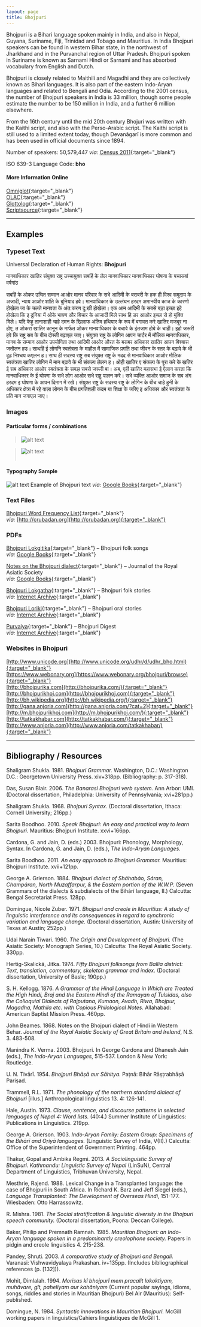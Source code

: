 ```yaml
---
layout: page
title: Bhojpuri
---
```


Bhojpuri is a Bihari language spoken mainly in India, and also in Nepal, Guyana, Suriname, Fiji, Trinidad and Tobago and Mauritius. In India Bhojpuri speakers can be found in western Bihar state, in the northwest of Jharkhand and in the Purvanchal region of Uttar Pradesh. Bhojpuri spoken in Suriname is known as Sarnami Hindi or Sarnami and has absorbed vocabulary from English and Dutch. 

Bhojpuri is closely related to Maithili and Magadhi and they are collectively known as Bihari languages. It is also part of the eastern Indo-Aryan languages and related to Bengali and Odia. According to the 2001 census, the number of Bhojpuri speakers in India is 33 million, though some people estimate the number to be 150 million in India, and a further 6 million elsewhere.

From the 16th century until the mid 20th century Bhojuri was written with the Kaithi script, and also with the Perso-Arabic script. The Kaithi script is still used to a limited extent today, though Devanāgarī is more common and has been used in official documents since 1894.

Number of speakers: 50,579,447 *via:* [Census 2011](../devanagari-overview/Census-of-India-2011-Language.pdf){:target="_blank"}  

ISO 639-3 Language Code: **bho**  

#### More Information Online

[Omniglot](https://omniglot.com/writing/bhojpuri.htm){:target="_blank"}  
[OLAC](http://www.language-archives.org/language/bho){:target="_blank"}  
[Glottolog](https://glottolog.org/resource/languoid/id/bhoj1244){:target="_blank"}  
[Scriptsource](https://www.scriptsource.org/cms/scripts/page.php?item_id=language_detail&key=bho){:target="_blank"}

-----

## Examples

### Typeset Text

Universal Declaration of Human Rights: **Bhojpuri**

मानवाधिकार खातिर संयुक्त राष्ट्र उच्चायुक्त सबहिं के लेल मानवाधिकार मानवाधिकार घोषणा के पचासवां वर्षगांठ

सबहिं के ओकर उचित सम्मान आओर मानव परिवार के सभे आदिमी के बराबरी के हक ही विश्व समुदाय के अजादी, न्याय आओर शांति के बुनियाद हवे।
मानवाधिकार के उल्लंघन हरदम अमानवीय काज के कारणो होखेला जा के चलते मानवता के अंत:करण दु:खी होखेला। एक आम आदिमी के सबसे बड़ा इच्छा इहे होखेला कि इ दुनिया में ओके भाषण और विचार के आजादी मिले साथ हि डर आओर इच्छा से हो मुक्ति मिले।
यदि केहु तानाशाही चाहे दमन के खिलाफ अंतिम हथियार के रूप में बगावत करे खातिर मजबूर ना होए, त ओकरा खातिर कानून के मार्फत ओकर मानवाधिकार के बचावे के इंतजाम होबे के चाही। इहो जरूरी हवे कि राष्ट्र सब के बीच दोस्ती बढ़ाएल जाए।
संयुक्त राष्ट्र के लोगिन आपन चार्टर में मौलिक मानवाधिकार, मानव के सम्मान आओर उपयोगिता तथा आदिमी आओर औरत के बराबर अधिकार खातिर आपन विश्वास जतौलन हउ। साथहिं ई लोगनि स्वतंत्रता के माहौल में सामाजिक प्रगति तथा जीवन के स्तर के बढ़ावे के भी दृढ़ निश्चय कएलन ह।
साथ ही सदस्य राष्ट्र सब संयुक्त राष्ट्र के मदद से मानवाधिकार आओर मौलिक स्वतंत्रता खातिर लोगिन में मान बढ़ावे के भी संकल्प लेलन ह।
ओही खातिर ए संकल्प के पूरा करे के खतिर ई सब अधिकार आओर स्वतंत्रता के समझ सबसे जरूरी बा।
अब, एही खातिर महासभा ई ऐलान करता कि मानवाधिकार के ई घोषणा के सभे लोग आओर सभे राष्ट्र पालन करे। सभे व्यक्ति आओर समाज के सब अंग हरदम इ घोषणा के आपन दिमाग में रखे। संयुक्त राष्ट्र के सदस्य राष्ट्र के लोगिन के बीच चाहे हुनी के अधिकार क्षेत्रा में रहे वाला लोगन के बीच प्रगतिशली कदम या शिक्षा के जरिए इ अधिकार और स्वतंत्रता के प्रति मान जगाएल जाए।


### Images

#### Particular forms / combinations

>![alt text](/images/01.png)  

>![alt text](/images/02.png)  
 &nbsp;  


#### Typography Sample

![alt text](/images/bhojpuri.png)
Example of Bhojpuri text
*via:* [Google Books](https://www.google.co.uk/books/edition/Khat_Mithwa_Bhojpuri_Kabita/GFsBxdTqSKIC?hl=en&gbpv=0){:target="_blank"}


### Text Files

[Bhojpuri Word Frequency List](/basic-info/bhojpuri-word-frequency.txt){:target="_blank"}  
*via:* [http://crubadan.org](http://crubadan.org){:target="_blank"}


### PDFs

[Bhojpuri Lokgitika](/samples/Bhojpuri-01.pdf){:target="_blank"} – Bhojpuri folk songs  
*via:* [Google Books](https://www.google.co.uk/books/edition/Bhojpuri_Lokgitika/wRtZtpEU9fgC?hl=en&gbpv=0){:target="_blank"}

[Notes on the Bhojpuri dialect](/samples/Bhojpuri-02.pdf){:target="_blank"} – Journal of the Royal Asiatic Society  
*via:* [Google Books](http://www.link.com){:target="_blank"}

[Bhojpuri Lokgatha](/samples/Bhojpuri-03.pdf){:target="_blank"} – Bhojpuri folk stories  
*via:* [Internet Archive](https://archive.org/details/in.ernet.dli.2015.478960){:target="_blank"}

[Bhojpuri Loriki](/samples/Bhojpuri-04.pdf){:target="_blank"} – Bhojpuri oral stories  
*via:* [Internet Archive](https://archive.org/details/in.ernet.dli.2015.464208){:target="_blank"}

[Purvaiya](/samples/Bhojpuri-05.pdf){:target="_blank"} – Bhojpuri Digest  
*via:* [Internet Archive](https://archive.org/details/purvaiya-1-bhojpuri-digest-pandey-ashutosh-dinesh-bhramar){:target="_blank"}


### Websites in Bhojpuri

[http://www.unicode.org](http://www.unicode.org/udhr/d/udhr_bho.html){:target="_blank"}  
[https://www.webonary.org](https://www.webonary.org/bhojpuri/browse){:target="_blank"}  
[http://bhojpurika.com](http://bhojpurika.com/){:target="_blank"}  
[http://bhojpurikhoj.com](http://bhojpurikhoj.com){:target="_blank"}  
[http://bh.wikipedia.org](http://bh.wikipedia.org/){:target="_blank"}  
[http://gana.anjoria.com](http://gana.anjoria.com/?cat=2){:target="_blank"}  
[http://m.bhojpurikhoj.com](http://m.bhojpurikhoj.com/){:target="_blank"}  
[http://tatkakhabar.com](http://tatkakhabar.com/){:target="_blank"}  
[http://www.anjoria.com](http://www.anjoria.com/tatkakhabar/){:target="_blank"}


-----

## Bibliography / Resources

Shaligram Shukla. 1981. *Bhojpuri Grammar.* Washington, D.C.: Washington D.C.: Georgetown University Press. xiv+318pp. (Bibliography: p. 317-318).

Das, Susan Blair. 2006. *The Banarasi Bhojpuri verb system.* Ann Arbor: UMI. (Doctoral dissertation, Philadelphia: University of Pennsylvania; xvi+281pp.)

Shaligram Shukla. 1968. *Bhojpuri Syntax.* (Doctoral dissertation, Ithaca: Cornell University; 216pp.)

Sarita Boodhoo. 2010. *Speak Bhojpuri: An easy and practical way to learn Bhojpuri.* Mauritius: Bhojpuri Institute. xxvi+166pp.

Cardona, G. and Jain, D. (eds.) 2003. Bhojpuri: Phonology, Morphology, Syntax. In Cardona, G. and Jain, D. (eds.), *The Indo-Aryan Languages.*

Sarita Boodhoo. 2011. *An easy approach to Bhojpuri Grammar.* Mauritius: Bhojpuri Institute. xvii+121pp.

George A. Grierson. 1884. *Bhojpuri dialect of Sháhabáo, Sáran, Champáran, North Muzaffarpur, & the Eastern portion of the W.W.P.* (Seven Grammars of the dialects & subdialects of the Bihárí language, II.) Calcutta: Bengal Secretariat Press. 128pp.

Domingue, Nicole Zuber. 1971. *Bhojpuri and creole in Mauritius: A study of linguistic interference and its consequences in regard to synchronic variation and language change.* (Doctoral dissertation, Austin: University of Texas at Austin; 252pp.)

Udai Narain Tiwari. 1960. *The Origin and Development of Bhojpuri.* (The Asiatic Society: Monograph Series, 10.) Calcutta: The Royal Asiatic Society. 330pp.

Hertig-Skalická, Jitka. 1974. *Fifty Bhojpuri folksongs from Ballia district: Text, translation, commentary, skeleton grammar and index.* (Doctoral dissertation, University of Basle; 190pp.)

S. H. Kellogg. 1876. *A Grammar of the Hindi Language in Which are Treated the High Hindi, Braj and the Eastern Hindi of the Ramayan of Tulsidas, also the Colloquial Dialects of Rajputana, Kumaon, Avadh, Riwa, Bhojpur, Magadha, Mathila etc. with Copious Philological Notes.* Allahabad: American Baptist Mission Press. 460pp.

John Beames. 1868. Notes on the Bhojpurí dialect of Hindi in Western Behar. *Journal of the Royal Asiatic Society of Great Britain and Ireland*, N.S. 3. 483-508.

Manindra K. Verma. 2003. Bhojpuri. In George Cardona and Dhanesh Jain (eds.), *The Indo-Aryan Languages*, 515-537. London & New York: Routledge.

U. N. Tivārī. 1954. *Bhojpuri Bhāṣā aur Sāhitya.* Paṭnā: Bihār Rāṣṭrabhāṣā Pariṣad.

Trammell, R.L. 1971. *The phonology of the northern standard dialect of Bhojpuri* [illus.] Anthropological linguistics 13. 4: 126-141.

Hale, Austin. 1973. *Clause, sentence, and discourse patterns in selected languages of Nepal 4: Word lists.* (40:4.) Summer Institute of Linguistics: Publications in Linguistics. 219pp.

George A. Grierson. 1903. *Indo-Aryan Family: Eastern Group: Specimens of the Bihārī and Oṛiyā languages.* (Linguistic Survey of India, V(II).) Calcutta: Office of the Superintendent of Government Printing. 464pp.

Thakur, Gopal and Ambika Regmi. 2013. *A Sociolinguistic Survey of Bhojpuri. Kathmandu: Linguistic Survey of Nepal* (LinSuN), Central Department of Linguistics, Tribhuvan University, Nepal.

Mesthrie, Rajend. 1988. Lexical Change in a Transplanted language: the case of Bhojpuri in South Africa. In Richard K. Barz and Jeff Siegel (eds.), *Language Transplanted: The Development of Overseas Hindi*, 151-177. Wiesbaden: Otto Harrassowitz.

R. Mishra. 1981. *The Social stratification & linguistic diversity in the Bhojpuri speech community.* (Doctoral dissertation, Poona: Deccan College).

Baker, Philip and Premnath Ramnah. 1985. *Mauritian Bhojpuri: an Indo-Aryan language spoken in a predominantly creolophone society.* Papers in pidgin and creole linguistics 4. 215-238.

Pandey, Shruti. 2003. *A comparative study of Bhojpuri and Bengali.* Varanasi: Vishwavidyalaya Prakashan. iv+135pp. (Includes bibliographical references (p. [132])).

Mohit, Dimlalah. 1994. *Morisas kî bhojpurî mem pracalit lokoktiyam, muhâvare, gît, paheliyam aur kahâniyam* (Current popular sayings, idioms, songs, riddles and stories in Mauritian Bhojpuri) Bel Air (Mauritius): Self-published.

Domingue, N. 1984. *Syntactic innovations in Mauritian Bhojpuri.* McGill working papers in linguistics/Cahiers linguistiques de McGill 1.
